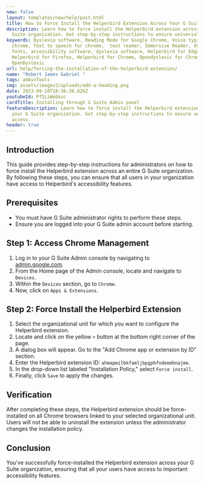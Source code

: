 ```yaml
---
new: false
layout: templates/new/help/post.html
title: How to Force Install the Helperbird Extension Across Your G Suite Organization
description: Learn how to force install the Helperbird extension across your G
  Suite organization. Get step-by-step instructions to ensure universal access.
keywords: Dyslexia software, Reading Mode for Google Chrome, Voice typing for
  chrome, Text to speech for chrome,  text reader, Immersive Reader, dyslexia
  fonts, accessibility software, dyslexia software, Helperbird for Edge,
  Helperbird for Firefox, Helperbird for Chrome, Opendyslexic for Chrome,
  OpenDyslexic
url: help/forcing-the-installation-of-the-helperbird-extension/
name: "Robert James Gabriel "
tags: adminTools
img: assets/images2/uploads/add-a-heading.png
date: 2023-09-10T18:36:26.826Z
youtubeId: PfILiWebkuc
cardTitle: Installing through G Suite Admin panel
featureDescription: Learn how to force install the Helperbird extension across
  your G Suite organization. Get step-by-step instructions to ensure universal
  access.
header: true
---
```

## Introduction
This guide provides step-by-step instructions for administrators on how to force install the Helperbird extension across an entire G Suite organization. By following these steps, you can ensure that all users in your organization have access to Helperbird's accessibility features.

## Prerequisites
- You must have G Suite administrator rights to perform these steps.
- Ensure you are logged into your G Suite admin account before starting.

## Step 1: Access Chrome Management

1. Log in to your G Suite Admin console by navigating to [admin.google.com](https://admin.google.com/).
2. From the Home page of the Admin console, locate and navigate to `Devices`.
3. Within the `Devices` section, go to `Chrome`.
4. Now, click on `Apps & Extensions`.

## Step 2: Force Install the Helperbird Extension

1. Select the organizational unit for which you want to configure the Helperbird extension.
2. Locate and click on the yellow `+` button at the bottom right corner of the page.
3. A dialog box will appear. Go to the "Add Chrome app or extension by ID" section.
4. Enter the Helperbird extension ID: `ahmapmilbkfamljbpgphfndeemhnajme`.
5. In the drop-down list labeled "Installation Policy," select `Force install`.
6. Finally, click `Save` to apply the changes.

## Verification
After completing these steps, the Helperbird extension should be force-installed on all Chrome browsers linked to your selected organizational unit. Users will not be able to uninstall the extension unless the administrator changes the installation policy.

## Conclusion
You've successfully force-installed the Helperbird extension across your G Suite organization, ensuring that all your users have access to important accessibility features.
